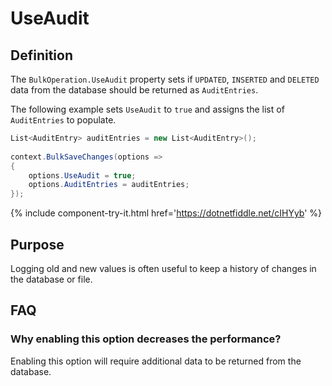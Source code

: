 # UseAudit

## Definition

The `BulkOperation.UseAudit` property sets if `UPDATED`, `INSERTED` and `DELETED` data from the database should be returned as `AuditEntries`.

The following example sets `UseAudit` to `true` and assigns the list of `AuditEntries` to populate.

```csharp
List<AuditEntry> auditEntries = new List<AuditEntry>();
            
context.BulkSaveChanges(options =>
{
    options.UseAudit = true;
    options.AuditEntries = auditEntries;
});
```

{% include component-try-it.html href='https://dotnetfiddle.net/cIHYyb' %}

## Purpose
Logging old and new values is often useful to keep a history of changes in the database or file.

## FAQ

### Why enabling this option decreases the performance?
Enabling this option will require additional data to be returned from the database.
